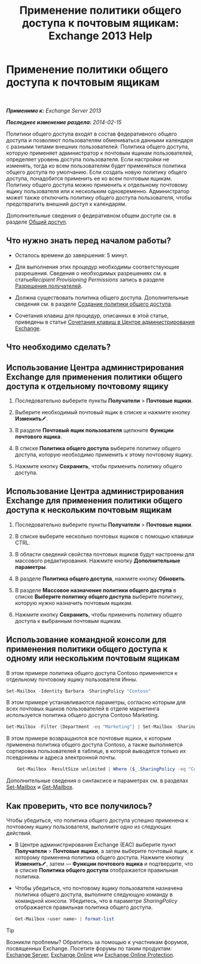 ﻿---
title: 'Применение политики общего доступа к почтовым ящикам: Exchange 2013 Help'
TOCTitle: Применение политики общего доступа к почтовым ящикам
ms:assetid: dd4cc765-8469-4176-bb6e-d5b0f5235927
ms:mtpsurl: https://technet.microsoft.com/ru-ru/library/JJ657501(v=EXCHG.150)
ms:contentKeyID: 50489346
ms.date: 04/30/2018
mtps_version: v=EXCHG.150
ms.translationtype: HT
---

# Применение политики общего доступа к почтовым ящикам

 

_**Применимо к:** Exchange Server 2013_

_**Последнее изменение раздела:** 2014-02-15_

Политики общего доступа входят в состав федеративного общего доступа и позволяют пользователям обмениваться данными календаря с разными типами внешних пользователей. Политика общего доступа, которую применяет администратор к почтовым ящикам пользователей, определяет уровень доступа пользователя. Если настройки не изменять, тогда ко всем пользователям будет применяться политика общего доступа по умолчанию. Если создать новую политику общего доступа, понадобится применить ее ко всем почтовым ящикам. Политику общего доступа можно применить к отдельному почтовому ящику пользователя или к нескольким одновременно. Администратор может также отключить политику общего доступа пользователя, чтобы предотвратить внешний доступ к календарям.

Дополнительные сведения о федеративном общем доступе см. в разделе [Общий доступ](sharing-exchange-2013-help.md).

## Что нужно знать перед началом работы?

  - Осталось времени до завершения: 5 минут.

  - Для выполнения этих процедур необходимы соответствующие разрешения. Сведения о необходимых разрешениях см. в статье*Recipient Provisioning Permissions* запись в разделе [Разрешения получателей](recipients-permissions-exchange-2013-help.md).

  - Должна существовать политика общего доступа. Дополнительные сведения см. в разделе [Создание политики общего доступа](create-a-sharing-policy-exchange-2013-help.md).

  - Сочетания клавиш для процедур, описанных в этой статье, приведены в статье [Сочетания клавиш в Центре администрирования Exchange](keyboard-shortcuts-in-the-exchange-admin-center-exchange-online-protection-help.md).

## Что необходимо сделать?

## Использование Центра администрирования Exchange для применения политики общего доступа к отдельному почтовому ящику

1.  Последовательно выберите пункты **Получатели** \> **Почтовые ящики**.

2.  Выберите необходимый почтовый ящик в списке и нажмите кнопку **Изменить**![Значок редактирования](images/Bb124582.6f53ccb2-1f13-4c02-bea0-30690e6ea71d(EXCHG.150).gif "Значок редактирования").

3.  В разделе **Почтовый ящик пользователя** щелкните **Функции почтового ящика**.

4.  В списке **Политика общего доступа** выберите политику общего доступа, которую необходимо применить к этому почтовому ящику.

5.  Нажмите кнопку **Сохранить**, чтобы применить политику общего доступа.

## Использование Центра администрирования Exchange для применения политики общего доступа к нескольким почтовым ящикам

1.  Последовательно выберите пункты **Получатели** \> **Почтовые ящики**.

2.  В списке выберите несколько почтовых ящиков с помощью клавиши CTRL.

3.  В области сведений свойства почтовых ящиков будут настроены для массового редактирования. Нажмите кнопку **Дополнительные параметры**.

4.  В разделе **Политика общего доступа**, нажмите кнопку **Обновить**.

5.  В разделе **Массовое назначение политики общего доступа** в списке **Выберите политику общего доступа** выберите политику, которую нужно назначить почтовым ящикам.

6.  Нажмите кнопку **Сохранить**, чтобы применить политику общего доступа к выбранным почтовым ящикам.

## Использование командной консоли для применения политики общего доступа к одному или нескольким почтовым ящикам

В этом примере политика общего доступа Contoso применяется к отдельному почтовому ящику пользователя Инны.

```powershell
Set-Mailbox -Identity Barbara -SharingPolicy "Contoso"
```

В этом примере устанавливаются параметры, согласно которым для всех почтовых ящиков пользователей в отделе маркетинга используется политика общего доступа Contoso Marketing.

```powershell
Get-Mailbox -Filter {Department -eq "Marketing"} | Set-Mailbox -SharingPolicy "Contoso Marketing"
```

В этом примере возвращаются все почтовые ящики, к которым применена политика общего доступа Contoso, а также выполняется сортировка пользователей в таблице, в которой выводятся только их псевдонимы и адреса электронной почты.
```powershell
    Get-Mailbox -ResultSize unlimited | Where {$_.SharingPolicy -eq "Contoso" } | format-table Alias, EmailAddresses
```

Дополнительные сведения о синтаксисе и параметрах см. в разделах [Set-Mailbox](https://technet.microsoft.com/ru-ru/library/bb123981\(v=exchg.150\)) и [Get-Mailbox](https://technet.microsoft.com/ru-ru/library/bb123685\(v=exchg.150\)).

## Как проверить, что все получилось?

Чтобы убедиться, что политика общего доступа успешно применена к почтовому ящику пользователя, выполните одно из следующих действий.

  - В Центре администрирования Exchange (EAC) выберите пункт **Получатели** \> **Почтовые ящики**, а затем выберите почтовый ящик, к которому применена политика общего доступа. Нажмите кнопку **Изменить**![Значок редактирования](images/Bb124582.6f53ccb2-1f13-4c02-bea0-30690e6ea71d(EXCHG.150).gif "Значок редактирования"), затем — **Функции почтового ящика** и подтвердите, что в списке **Политика общего доступа** отображается правильная политика.

  - Чтобы убедиться, что почтовому ящику пользователя назначена политика общего доступа, выполните следующую команду в командной консоли. Убедитесь, что в параметре *SharingPolicy* отображается правильная политика общего доступа.
    
    ```powershell
    Get-Mailbox <user name> | format-list
    ```

> [!TIP]  
> Возникли проблемы? Обратитесь за помощью к участникам форумов, посвященных Exchange. Посетите форумы по таким продуктам: <a href="https://go.microsoft.com/fwlink/p/?linkid=60612">Exchange Server</a>, <a href="https://go.microsoft.com/fwlink/p/?linkid=267542">Exchange Online</a> или <a href="https://go.microsoft.com/fwlink/p/?linkid=285351">Exchange Online Protection</a>.

